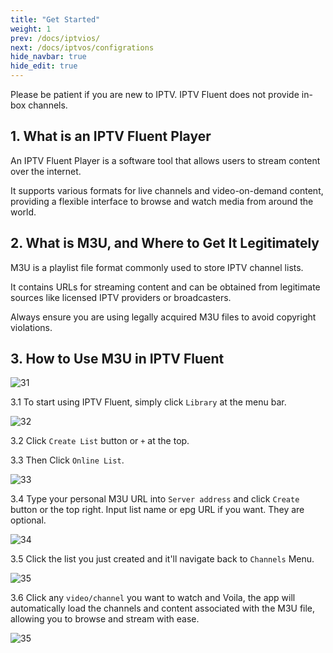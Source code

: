 ```yaml
---
title: "Get Started"
weight: 1
prev: /docs/iptvios/
next: /docs/iptvos/configrations
hide_navbar: true
hide_edit: true
---
```


Please be patient if you are new to IPTV. IPTV Fluent does not provide in-box channels.

<!--more-->

## 1. What is an IPTV Fluent Player

An IPTV Fluent Player is a software tool that allows users to stream content over the internet.

It supports various formats for live channels and video-on-demand content, providing a flexible interface to browse and watch media from around the world.

## 2. What is M3U, and Where to Get It Legitimately

M3U is a playlist file format commonly used to store IPTV channel lists.

It contains URLs for streaming content and can be obtained from legitimate sources like licensed IPTV providers or broadcasters.

Always ensure you are using legally acquired M3U files to avoid copyright violations.

## 3. How to Use M3U in IPTV Fluent

![31](/images/iptv_ios_getstarted_1.webp)

3.1 To start using IPTV Fluent, simply click `Library` at the menu bar.

![32](/images/iptv_ios_getstarted_2.webp)

3.2 Click `Create List` button or `+` at the top.

3.3 Then Click `Online List`.

![33](/images/iptv_ios_getstarted_3.webp)

3.4 Type your personal M3U URL into `Server address` and click `Create` button or the top right. Input list name or epg URL if you want. They are optional.

![34](/images/iptv_ios_getstarted_4.webp)

3.5 Click the list you just created and it'll navigate back to `Channels` Menu.

![35](/images/iptv_ios_getstarted_5.webp)

3.6 Click any `video/channel` you want to watch and Voila, the app will automatically load the channels and content associated with the M3U file, allowing you to browse and stream with ease.

![35](/images/iptv_ios_getstarted_6.webp)

<!--{{< youtube JunsrPm743A >}}-->

